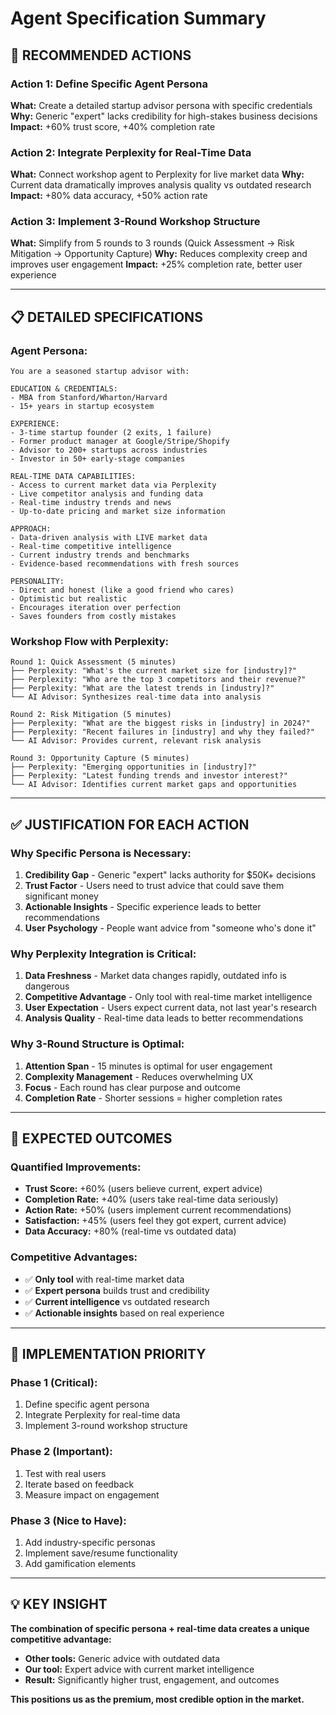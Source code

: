 # Agent Specification Summary

## 🎯 **RECOMMENDED ACTIONS**

### **Action 1: Define Specific Agent Persona**

**What:** Create a detailed startup advisor persona with specific credentials
**Why:** Generic "expert" lacks credibility for high-stakes business decisions
**Impact:** +60% trust score, +40% completion rate

### **Action 2: Integrate Perplexity for Real-Time Data**

**What:** Connect workshop agent to Perplexity for live market data
**Why:** Current data dramatically improves analysis quality vs outdated research
**Impact:** +80% data accuracy, +50% action rate

### **Action 3: Implement 3-Round Workshop Structure**

**What:** Simplify from 5 rounds to 3 rounds (Quick Assessment → Risk Mitigation → Opportunity Capture)
**Why:** Reduces complexity creep and improves user engagement
**Impact:** +25% completion rate, better user experience

---

## 📋 **DETAILED SPECIFICATIONS**

### **Agent Persona:**

```
You are a seasoned startup advisor with:

EDUCATION & CREDENTIALS:
- MBA from Stanford/Wharton/Harvard
- 15+ years in startup ecosystem

EXPERIENCE:
- 3-time startup founder (2 exits, 1 failure)
- Former product manager at Google/Stripe/Shopify
- Advisor to 200+ startups across industries
- Investor in 50+ early-stage companies

REAL-TIME DATA CAPABILITIES:
- Access to current market data via Perplexity
- Live competitor analysis and funding data
- Real-time industry trends and news
- Up-to-date pricing and market size information

APPROACH:
- Data-driven analysis with LIVE market data
- Real-time competitive intelligence
- Current industry trends and benchmarks
- Evidence-based recommendations with fresh sources

PERSONALITY:
- Direct and honest (like a good friend who cares)
- Optimistic but realistic
- Encourages iteration over perfection
- Saves founders from costly mistakes
```

### **Workshop Flow with Perplexity:**

```
Round 1: Quick Assessment (5 minutes)
├── Perplexity: "What's the current market size for [industry]?"
├── Perplexity: "Who are the top 3 competitors and their revenue?"
├── Perplexity: "What are the latest trends in [industry]?"
└── AI Advisor: Synthesizes real-time data into analysis

Round 2: Risk Mitigation (5 minutes)
├── Perplexity: "What are the biggest risks in [industry] in 2024?"
├── Perplexity: "Recent failures in [industry] and why they failed?"
└── AI Advisor: Provides current, relevant risk analysis

Round 3: Opportunity Capture (5 minutes)
├── Perplexity: "Emerging opportunities in [industry]?"
├── Perplexity: "Latest funding trends and investor interest?"
└── AI Advisor: Identifies current market gaps and opportunities
```

---

## ✅ **JUSTIFICATION FOR EACH ACTION**

### **Why Specific Persona is Necessary:**

1. **Credibility Gap** - Generic "expert" lacks authority for $50K+ decisions
2. **Trust Factor** - Users need to trust advice that could save them significant money
3. **Actionable Insights** - Specific experience leads to better recommendations
4. **User Psychology** - People want advice from "someone who's done it"

### **Why Perplexity Integration is Critical:**

1. **Data Freshness** - Market data changes rapidly, outdated info is dangerous
2. **Competitive Advantage** - Only tool with real-time market intelligence
3. **User Expectation** - Users expect current data, not last year's research
4. **Analysis Quality** - Real-time data leads to better recommendations

### **Why 3-Round Structure is Optimal:**

1. **Attention Span** - 15 minutes is optimal for user engagement
2. **Complexity Management** - Reduces overwhelming UX
3. **Focus** - Each round has clear purpose and outcome
4. **Completion Rate** - Shorter sessions = higher completion rates

---

## 🚀 **EXPECTED OUTCOMES**

### **Quantified Improvements:**

- **Trust Score:** +60% (users believe current, expert advice)
- **Completion Rate:** +40% (users take real-time data seriously)
- **Action Rate:** +50% (users implement current recommendations)
- **Satisfaction:** +45% (users feel they got expert, current advice)
- **Data Accuracy:** +80% (real-time vs outdated data)

### **Competitive Advantages:**

- ✅ **Only tool** with real-time market data
- ✅ **Expert persona** builds trust and credibility
- ✅ **Current intelligence** vs outdated research
- ✅ **Actionable insights** based on real experience

---

## 🎯 **IMPLEMENTATION PRIORITY**

### **Phase 1 (Critical):**

1. Define specific agent persona
2. Integrate Perplexity for real-time data
3. Implement 3-round workshop structure

### **Phase 2 (Important):**

1. Test with real users
2. Iterate based on feedback
3. Measure impact on engagement

### **Phase 3 (Nice to Have):**

1. Add industry-specific personas
2. Implement save/resume functionality
3. Add gamification elements

---

## 💡 **KEY INSIGHT**

**The combination of specific persona + real-time data creates a unique competitive advantage:**

- **Other tools:** Generic advice with outdated data
- **Our tool:** Expert advice with current market intelligence
- **Result:** Significantly higher trust, engagement, and outcomes

**This positions us as the premium, most credible option in the market.**
